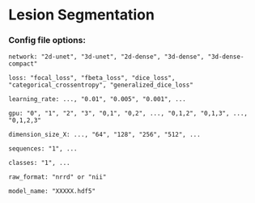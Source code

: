 # Lesion Segmentation

### Config file options:

    network: "2d-unet", "3d-unet", "2d-dense", "3d-dense", "3d-dense-compact"
	
    loss: "focal_loss", "fbeta_loss", "dice_loss", "categorical_crossentropy", "generalized_dice_loss"
	
	learning_rate: ..., "0.01", "0.005", "0.001", ...
	
	gpu: "0", "1", "2", "3", "0,1", "0,2", ..., "0,1,2", "0,1,3", ..., "0,1,2,3"
	
	dimension_size_X: ..., "64", "128", "256", "512", ...
	
	sequences: "1", ...
	
	classes: "1", ...
	
	raw_format: "nrrd" or "nii"
	
	model_name: "XXXXX.hdf5"